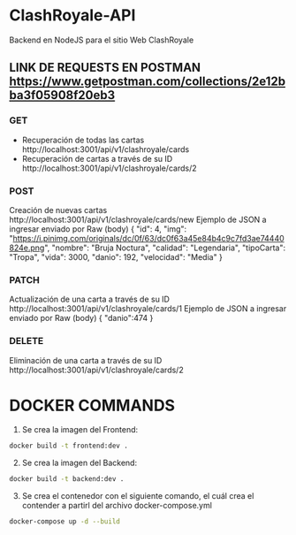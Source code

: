 # ClashRoyale-API
Backend en NodeJS para el sitio Web ClashRoyale

## LINK DE REQUESTS EN POSTMAN https://www.getpostman.com/collections/2e12bba3f05908f20eb3

### GET
- Recuperación de todas las cartas http://localhost:3001/api/v1/clashroyale/cards
- Recuperación de cartas a través de su ID http://localhost:3001/api/v1/clashroyale/cards/2

### POST
Creación de nuevas cartas http://localhost:3001/api/v1/clashroyale/cards/new
Ejemplo de JSON a ingresar enviado por Raw (body)
    {
        "id": 4,
        "img": "https://i.pinimg.com/originals/dc/0f/63/dc0f63a45e84b4c9c7fd3ae74440824e.png",
        "nombre": "Bruja Noctura",
        "calidad": "Legendaria",
        "tipoCarta": "Tropa",
        "vida": 3000,
        "danio": 192,
        "velocidad": "Media"
    }

### PATCH
Actualización de una carta a través de su ID http://localhost:3001/api/v1/clashroyale/cards/1
Ejemplo de JSON a ingresar enviado por Raw (body)
    {
        "danio":474
    }

### DELETE
Eliminación de una carta a través de su ID http://localhost:3001/api/v1/clashroyale/cards/2


# DOCKER COMMANDS
1. Se crea la imagen del Frontend:
```bash
docker build -t frontend:dev .
```

2. Se crea la imagen del Backend:
```bash
docker build -t backend:dev .
```

3. Se crea el contenedor con el siguiente comando, el cuál crea el contender a partirl del archivo docker-compose.yml
```bash
docker-compose up -d --build
```